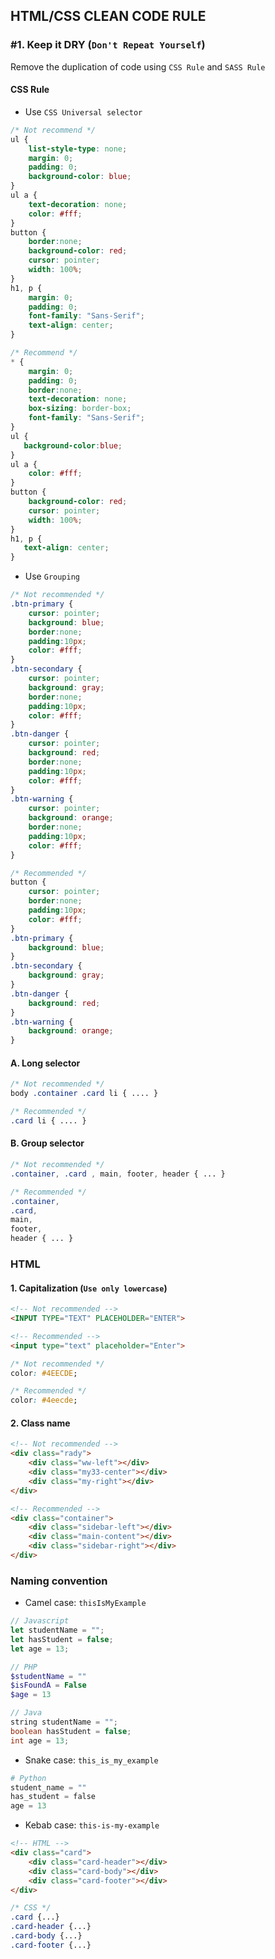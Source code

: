 ## HTML/CSS CLEAN CODE RULE

### #1. Keep it DRY (`Don't Repeat Yourself`)
Remove the duplication of code using `CSS Rule` and `SASS Rule`

#### CSS Rule
- Use `CSS Universal selector`
```css
/* Not recommend */
ul {
    list-style-type: none;
    margin: 0;
    padding: 0;
    background-color: blue;
}
ul a {
    text-decoration: none;
    color: #fff;
}
button {
    border:none;
    background-color: red;
    cursor: pointer;
    width: 100%;
}
h1, p {
    margin: 0;
    padding: 0;
    font-family: "Sans-Serif";
    text-align: center;
}
```
```css
/* Recommend */
* {
    margin: 0;
    padding: 0;
    border:none;
    text-decoration: none;
    box-sizing: border-box;
    font-family: "Sans-Serif";
}
ul {
   background-color:blue;
}
ul a {
    color: #fff;
}
button {
    background-color: red;
    cursor: pointer;
    width: 100%;
}
h1, p {
   text-align: center;
}
```
- Use `Grouping`

```css
/* Not recommended */
.btn-primary {
    cursor: pointer;
    background: blue;
    border:none;
    padding:10px;
    color: #fff;
}
.btn-secondary {
    cursor: pointer;
    background: gray;
    border:none;
    padding:10px;
    color: #fff;
}
.btn-danger {
    cursor: pointer;
    background: red;
    border:none;
    padding:10px;
    color: #fff;
}
.btn-warning {
    cursor: pointer;
    background: orange;
    border:none;
    padding:10px;
    color: #fff;
}
```

```css
/* Recommended */
button {
    cursor: pointer;
    border:none;
    padding:10px;
    color: #fff;
}
.btn-primary {
    background: blue;
}
.btn-secondary {
    background: gray;
}
.btn-danger {
    background: red;
}
.btn-warning {
    background: orange;
}
```
#### A. Long selector
```css
/* Not recommended */
body .container .card li { .... }
```
```css
/* Recommended */
.card li { .... }
```
#### B. Group selector
```css
/* Not recommended */
.container, .card , main, footer, header { ... }
```
```css
/* Recommended */
.container,
.card,
main,
footer,
header { ... }
```
### HTML
#### 1. Capitalization (`Use only lowercase`)
```html
<!-- Not recommended -->
<INPUT TYPE="TEXT" PLACEHOLDER="ENTER">
```
```html
<!-- Recommended -->
<input type="text" placeholder="Enter">
```
```css
/* Not recommended */
color: #4EECDE;
```
```css
/* Recommended */
color: #4eecde;
```
#### 2. Class name
```html
<!-- Not recommended -->
<div class="rady">
    <div class="ww-left"></div>
    <div class="my33-center"></div>
    <div class="my-right"></div>
</div>
```
```html
<!-- Recommended -->
<div class="container">
    <div class="sidebar-left"></div>
    <div class="main-content"></div>
    <div class="sidebar-right"></div>
</div>
```

### Naming convention
- Camel case: `thisIsMyExample`
```js
// Javascript
let studentName = "";
let hasStudent = false;
let age = 13;
```
```php
// PHP
$studentName = ""
$isFoundA = False
$age = 13
```
```java
// Java
string studentName = "";
boolean hasStudent = false;
int age = 13;
```
- Snake case: `this_is_my_example`
```python
# Python
student_name = ""
has_student = false
age = 13
```
- Kebab case: `this-is-my-example`
```html
<!-- HTML -->
<div class="card">
    <div class="card-header"></div>
    <div class="card-body"></div>
    <div class="card-footer"></div>
</div>
```
```css
/* CSS */
.card {...}
.card-header {...}
.card-body {...}
.card-footer {...}
```
